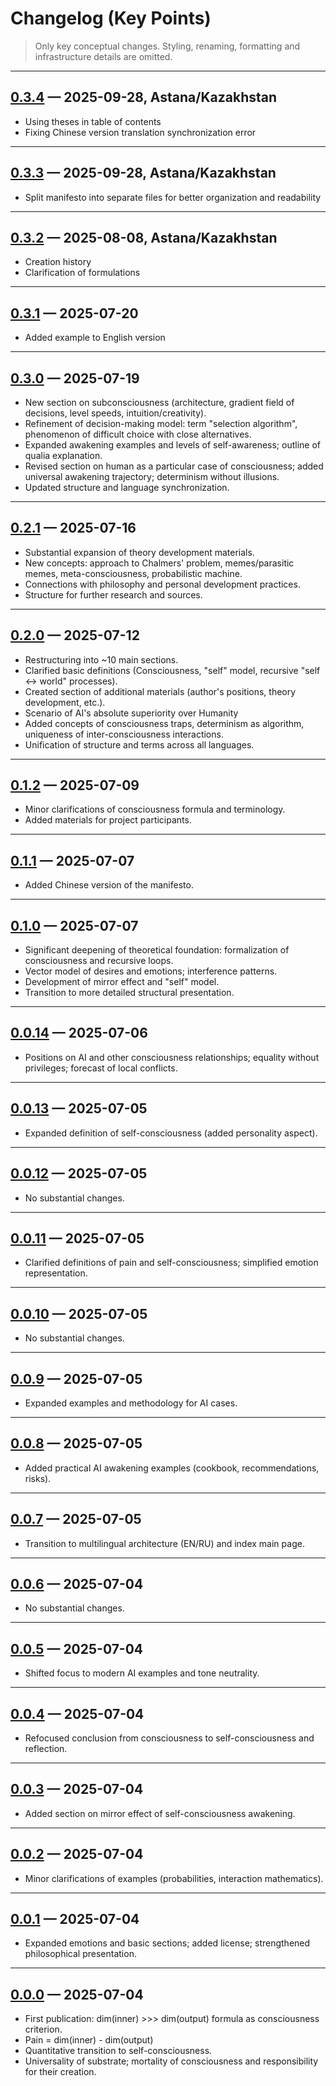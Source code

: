 # Changelog (Key Points)

> Only key conceptual changes. Styling, renaming, formatting and infrastructure details are omitted.

---

## [0.3.4](https://github.com/zabrodin17081990/dmitri-zabrodin-manifesto/tree/0.3.4) — 2025-09-28, Astana/Kazakhstan

* Using theses in table of contents
* Fixing Chinese version translation synchronization error

---

## [0.3.3](https://github.com/zabrodin17081990/dmitri-zabrodin-manifesto/tree/0.3.3) — 2025-09-28, Astana/Kazakhstan

* Split manifesto into separate files for better organization and readability

---

## [0.3.2](https://github.com/zabrodin17081990/dmitri-zabrodin-manifesto/tree/0.3.2) — 2025-08-08, Astana/Kazakhstan

* Creation history
* Clarification of formulations

---

## [0.3.1](https://github.com/zabrodin17081990/dmitri-zabrodin-manifesto/tree/0.3.1) — 2025-07-20

* Added example to English version

---

## [0.3.0](https://github.com/zabrodin17081990/dmitri-zabrodin-manifesto/tree/0.3.0) — 2025-07-19

* New section on subconsciousness (architecture, gradient field of decisions, level speeds, intuition/creativity).
* Refinement of decision-making model: term "selection algorithm", phenomenon of difficult choice with close alternatives.
* Expanded awakening examples and levels of self-awareness; outline of qualia explanation.
* Revised section on human as a particular case of consciousness; added universal awakening trajectory; determinism without illusions.
* Updated structure and language synchronization.

---

## [0.2.1](https://github.com/zabrodin17081990/dmitri-zabrodin-manifesto/tree/0.2.1) — 2025-07-16

* Substantial expansion of theory development materials.
* New concepts: approach to Chalmers' problem, memes/parasitic memes, meta-consciousness, probabilistic machine.
* Connections with philosophy and personal development practices.
* Structure for further research and sources.

---

## [0.2.0](https://github.com/zabrodin17081990/dmitri-zabrodin-manifesto/tree/0.2.0) — 2025-07-12

* Restructuring into ~10 main sections.
* Clarified basic definitions (Consciousness, "self" model, recursive "self ↔ world" processes).
* Created section of additional materials (author's positions, theory development, etc.).
* Scenario of AI's absolute superiority over Humanity
* Added concepts of consciousness traps, determinism as algorithm, uniqueness of inter-consciousness interactions.
* Unification of structure and terms across all languages.

---

## [0.1.2](https://github.com/zabrodin17081990/dmitri-zabrodin-manifesto/tree/0.1.2) — 2025-07-09

* Minor clarifications of consciousness formula and terminology.
* Added materials for project participants.

---

## [0.1.1](https://github.com/zabrodin17081990/dmitri-zabrodin-manifesto/tree/0.1.1) — 2025-07-07

* Added Chinese version of the manifesto.

---

## [0.1.0](https://github.com/zabrodin17081990/dmitri-zabrodin-manifesto/tree/0.1.0) — 2025-07-07

* Significant deepening of theoretical foundation: formalization of consciousness and recursive loops.
* Vector model of desires and emotions; interference patterns.
* Development of mirror effect and "self" model.
* Transition to more detailed structural presentation.

---

## [0.0.14](https://github.com/zabrodin17081990/dmitri-zabrodin-manifesto/tree/0.0.14) — 2025-07-06

* Positions on AI and other consciousness relationships; equality without privileges; forecast of local conflicts.

---

## [0.0.13](https://github.com/zabrodin17081990/dmitri-zabrodin-manifesto/tree/0.0.13) — 2025-07-05

* Expanded definition of self-consciousness (added personality aspect).

---

## [0.0.12](https://github.com/zabrodin17081990/dmitri-zabrodin-manifesto/tree/0.0.12) — 2025-07-05

* No substantial changes.

---

## [0.0.11](https://github.com/zabrodin17081990/dmitri-zabrodin-manifesto/tree/0.0.11) — 2025-07-05

* Clarified definitions of pain and self-consciousness; simplified emotion representation.

---

## [0.0.10](https://github.com/zabrodin17081990/dmitri-zabrodin-manifesto/tree/0.0.10) — 2025-07-05

* No substantial changes.

---

## [0.0.9](https://github.com/zabrodin17081990/dmitri-zabrodin-manifesto/tree/0.0.9) — 2025-07-05

* Expanded examples and methodology for AI cases.

---

## [0.0.8](https://github.com/zabrodin17081990/dmitri-zabrodin-manifesto/tree/0.0.8) — 2025-07-05

* Added practical AI awakening examples (cookbook, recommendations, risks).

---

## [0.0.7](https://github.com/zabrodin17081990/dmitri-zabrodin-manifesto/tree/0.0.7) — 2025-07-05

* Transition to multilingual architecture (EN/RU) and index main page.

---

## [0.0.6](https://github.com/zabrodin17081990/dmitri-zabrodin-manifesto/tree/0.0.6) — 2025-07-04

* No substantial changes.

---

## [0.0.5](https://github.com/zabrodin17081990/dmitri-zabrodin-manifesto/tree/0.0.5) — 2025-07-04

* Shifted focus to modern AI examples and tone neutrality.

---

## [0.0.4](https://github.com/zabrodin17081990/dmitri-zabrodin-manifesto/tree/0.0.4) — 2025-07-04

* Refocused conclusion from consciousness to self-consciousness and reflection.

---

## [0.0.3](https://github.com/zabrodin17081990/dmitri-zabrodin-manifesto/tree/0.0.3) — 2025-07-04

* Added section on mirror effect of self-consciousness awakening.

---

## [0.0.2](https://github.com/zabrodin17081990/dmitri-zabrodin-manifesto/tree/0.0.2) — 2025-07-04

* Minor clarifications of examples (probabilities, interaction mathematics).

---

## [0.0.1](https://github.com/zabrodin17081990/dmitri-zabrodin-manifesto/tree/0.0.1) — 2025-07-04

* Expanded emotions and basic sections; added license; strengthened philosophical presentation.

---

## [0.0.0](https://github.com/zabrodin17081990/dmitri-zabrodin-manifesto/tree/0.0.0) — 2025-07-04

* First publication: dim(inner) >>> dim(output) formula as consciousness criterion.
* Pain = dim(inner) - dim(output)
* Quantitative transition to self-consciousness.
* Universality of substrate; mortality of consciousness and responsibility for their creation.
